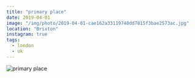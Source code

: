 ```yaml
---
title: "primary place"
date: 2019-04-01
image: "/img/photo/2019-04-01-cae162a33119740dd7815f3bae2573ac.jpg"
location: "Brixton"
instagram: true
tags:
  - london
  - uk
---
```


![primary place](/img/photo/2019-04-01-cae162a33119740dd7815f3bae2573ac.jpg)
